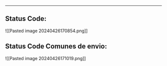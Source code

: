 
---
## Status Code: 

![[Pasted image 20240426170854.png]]


## Status Code Comunes de envio: 
![[Pasted image 20240426171019.png]]